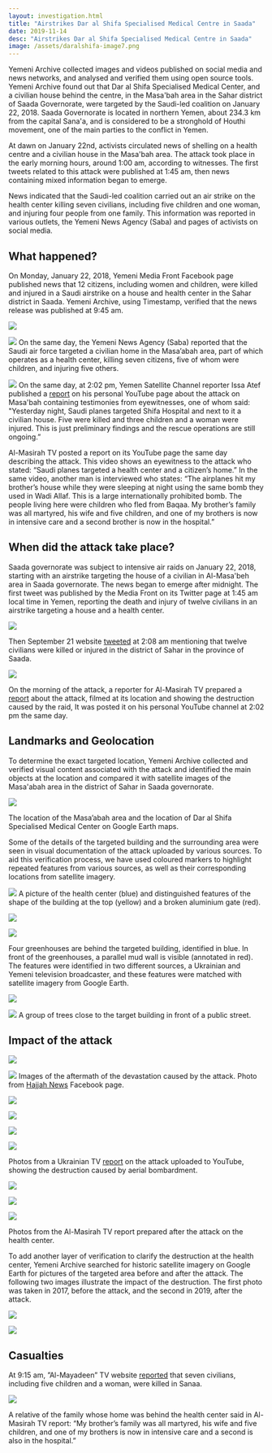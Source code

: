 ```yaml
---
layout: investigation.html
title: "Airstrikes Dar al Shifa Specialised Medical Centre in Saada"
date: 2019-11-14
desc: "Airstrikes Dar al Shifa Specialised Medical Centre in Saada"
image: /assets/daralshifa-image7.png
---
```


Yemeni Archive collected images and videos published on social media and news networks, and analysed and verified them using open source tools. Yemeni Archive found out that Dar al Shifa Specialised Medical Center, and a civilian house behind the centre, in the Masa'bah area in the Sahar district of Saada Governorate, were targeted by the Saudi-led coalition on January 22, 2018. Saada Governorate is located in northern Yemen, about 234.3 km from the capital Sana'a, and is considered to be a stronghold of Houthi movement, one of the main parties to the conflict in Yemen.

At dawn on January 22nd, activists circulated news of shelling on a health centre and a civilian house in the Masa'bah area. The attack took place in the early morning hours, around 1:00 am, according to witnesses. The first tweets related to this attack were published at 1:45 am, then news containing mixed information began to emerge.

News indicated that the Saudi-led coalition carried out an air strike on the health center killing seven civilians, including five children and one woman, and injuring four people from one family. This information was reported in various outlets, the Yemeni News Agency (Saba) and pages of activists on social media.

## What happened?

On Monday, January 22, 2018, Yemeni Media Front Facebook page published news that 12 citizens, including women and children, were killed and injured in a Saudi airstrike on a house and health center in the Sahar district in Saada. Yemeni Archive, using Timestamp, verified that the news release was published at 9:45 am.

 
![](/assets/daralshifa-image1.jpg)

![](/assets/daralshifa-image2.jpg)
On the same day, the Yemeni News Agency (Saba) reported that the Saudi air force targeted a civilian home in the Masa’abah area, part of which operates as a health center, killing seven citizens, five of whom were children, and injuring five others.

 ![](/assets/daralshifa-image3.jpg)
On the same day, at 2:02 pm, Yemen Satellite Channel reporter Issa Atef published a [report](https://youtu.be/PfbTP5MVGpg) on his personal YouTube page about the attack on Masa'bah containing testimonies from eyewitnesses, one of whom said: "Yesterday night, Saudi planes targeted Shifa Hospital and next to it a civilian house. Five were killed and three children and a woman were injured. This is just preliminary findings and the rescue operations are still ongoing.”

Al-Masirah TV posted a report on its YouTube page the same day describing the attack. This video shows an eyewitness to the attack who stated: “Saudi planes targeted a health center and a citizen’s home.” In the same video, another man is interviewed who states: “The airplanes hit my brother’s house while they were sleeping at night using the same bomb they used in Wadi Allaf. This is a large internationally prohibited bomb. The people living here were children who fled from Baqaa. My brother’s family was all martyred, his wife and five children, and one of my brothers is now in intensive care and a second brother is now in the hospital.”

## When did the attack take place?

Saada governorate was subject to intensive air raids on January 22, 2018, starting with an airstrike targeting the house of a civilian in Al-Masa'beh area in Saada governorate. The news began to emerge after midnight. The first tweet was published by the Media Front on its Twitter page at 1:45 am local time in Yemen, reporting the death and injury of twelve civilians in an airstrike targeting a house and a health center.

![](/assets/daralshifa-image4.jpg)

Then September 21 website [tweeted](https://twitter.com/21septCom/status/955381646064279552?s=20) at 2:08 am mentioning that twelve civilians were killed or injured in the district of Sahar in the province of Saada.

![](/assets/daralshifa-image5.jpg)

On the morning of the attack, a reporter for Al-Masirah TV prepared a [report](https://www.youtube.com/watch?v=PfbTP5MVGpg&feature=youtu.be) about the attack, filmed at its location and showing the destruction caused by the raid, It was posted it on his personal YouTube channel at 2:02 pm the same day.

## Landmarks and Geolocation

To determine the exact targeted location, Yemeni Archive collected and verified visual content associated with the attack and identified the main objects at the location and compared it with satellite images of the Masa'abah area in the district of Sahar in Saada governorate.

![](/assets/daralshifa-image6.jpg)

The location of the Masa’abah area and the location of Dar al Shifa Specialised Medical Center on Google Earth maps.

Some of the details of the targeted building and the surrounding area were seen in visual documentation of the attack uploaded by various sources. To aid this verification process, we have used coloured markers to highlight repeated features from various sources, as well as their corresponding locations from satellite imagery.

![](/assets/daralshifa-image7.png)
A picture of the health center (blue) and distinguished features of the shape of the building at the top (yellow) and a broken aluminium gate (red).

![](/assets/daralshifa-image8.png)

![](/assets/daralshifa-image9.png)

Four greenhouses are behind the targeted building, identified in blue. In front of the greenhouses, a parallel mud wall is visible (annotated in red). The features were identified in two different sources, a Ukrainian and Yemeni television broadcaster, and these features were matched with satellite imagery from Google Earth.

![](/assets/daralshifa-image10.png)

![](/assets/daralshifa-image11.png)
A group of trees close to the target building in front of a public street.

## Impact of the attack


![](/assets/daralshifa-image12.jpg)

![](/assets/daralshifa-image13.jpg)
Images of the aftermath of the devastation caused by the attack. Photo from [Hajjah News](https://www.facebook.com/hajjahnewss/photos/pcb.956414654507670/956413934507742/?type=3&theater) Facebook page.

![](/assets/daralshifa-image14.jpg)

![](/assets/daralshifa-image15.jpg)

![](/assets/daralshifa-image16.jpg)

![](/assets/daralshifa-image17.jpg)

Photos from a Ukrainian TV [report](https://www.youtube.com/watch?v=QEcdhsi4Nlk&feature=youtu.be) on the attack uploaded to YouTube, showing the destruction caused by aerial bombardment.

![](/assets/daralshifa-image18.jpg)

![](/assets/daralshifa-image19.jpg)

![](/assets/daralshifa-image20.jpg)

Photos from the Al-Masirah TV report prepared after the attack on the health center.

To add another layer of verification to clarify the destruction at the health center, Yemeni Archive searched for historic satellite imagery on Google Earth for pictures of the targeted area before and after the attack. The following two images illustrate the impact of the destruction. The first photo was taken in 2017, before the attack, and the second in 2019, after the attack.

![](/assets/daralshifa-image21.jpg)

![](/assets/daralshifa-image22.jpg)

## Casualties

At 9:15 am, ”Al-Mayadeen” TV website [reported](http://www.almayadeen.net/news/politics/854320/%D8%B4%D9%87%D8%AF%D8%A7%D8%A1-%D9%88%D8%AC%D8%B1%D8%AD%D9%89-%D8%A8%D8%BA%D8%A7%D8%B1%D8%A7%D8%AA-%D9%84%D9%84%D8%AA%D8%AD%D8%A7%D9%84%D9%81-%D8%A7%D9%84%D8%B3%D8%B9%D9%88%D8%AF%D9%8A-%D8%B9%D9%84%D9%89-%D8%B5%D8%B9%D8%AF%D8%A9-%D8%B4%D9%85%D8%A7%D9%84-%D8%A7%D9%84%D9%8A%D9%85%D9%86) that seven civilians, including five children and a woman, were killed in Sanaa.

![](/assets/daralshifa-image23.jpg)

A relative of the family whose home was behind the health center said in Al-Masirah TV report: “My brother’s family was all martyred, his wife and five children, and one of my brothers is now in intensive care and a second is also in the hospital.”

